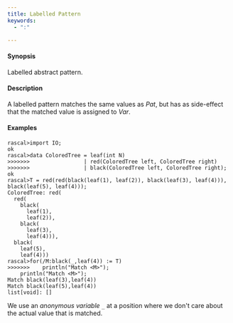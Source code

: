 ```yaml
---
title: Labelled Pattern
keywords:
  - ":"

---
```


#### Synopsis

Labelled abstract pattern.

#### Description

A labelled pattern matches the same values as _Pat_, but has as side-effect that the matched value is assigned to _Var_.

#### Examples


```rascal-shell
rascal>import IO;
ok
rascal>data ColoredTree = leaf(int N)
>>>>>>>                 | red(ColoredTree left, ColoredTree right) 
>>>>>>>                 | black(ColoredTree left, ColoredTree right);
ok
rascal>T = red(red(black(leaf(1), leaf(2)), black(leaf(3), leaf(4))), black(leaf(5), leaf(4)));
ColoredTree: red(
  red(
    black(
      leaf(1),
      leaf(2)),
    black(
      leaf(3),
      leaf(4))),
  black(
    leaf(5),
    leaf(4)))
rascal>for(/M:black(_,leaf(4)) := T)
>>>>>>>    println("Match <M>");
    println("Match <M>");
Match black(leaf(3),leaf(4))
Match black(leaf(5),leaf(4))
list[void]: []
```
We use an *anonymous variable* `_` at a position where we don't care about the actual value that is matched.


